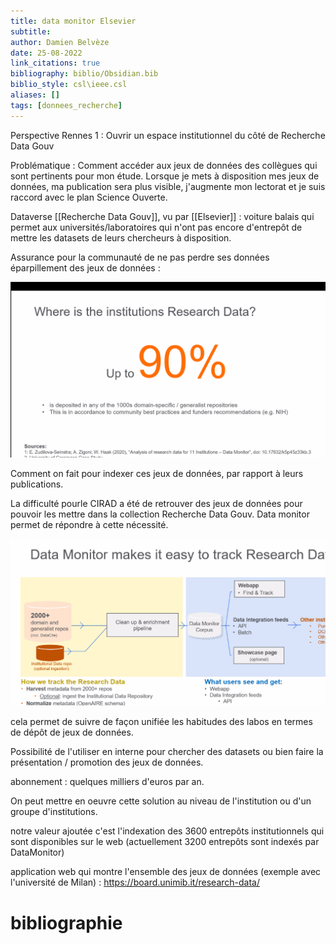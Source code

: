 ```yaml
---
title: data monitor Elsevier
subtitle:
author: Damien Belvèze
date: 25-08-2022
link_citations: true
bibliography: biblio/Obsidian.bib
biblio_style: csl\ieee.csl
aliases: []
tags: [donnees_recherche]
---
```


Perspective Rennes 1 : Ouvrir un espace institutionnel du côté de Recherche Data Gouv

Problématique : Comment accéder aux jeux de données des collègues qui sont pertinents pour mon étude. 
Lorsque je mets à disposition mes jeux de données, ma publication sera plus visible, j'augmente mon lectorat et je suis raccord avec le plan Science Ouverte.

Dataverse [[Recherche Data Gouv]], vu par [[Elsevier]] : voiture balais qui permet aux universités/laboratoires qui n'ont pas encore d'entrepôt de mettre les datasets de leurs chercheurs à disposition.

Assurance pour la communauté de ne pas perdre ses données
éparpillement des jeux de données : 

![](images/datasets_repositories.PNG)

Comment on fait pour indexer ces jeux de données, par rapport à leurs publications. 

La difficulté pourle CIRAD a été de retrouver des jeux de données pour pouvoir les mettre dans la collection Recherche Data Gouv. 
Data monitor permet de répondre à cette nécessité. 

![](images/data_monitor1.PNG)

cela permet de suivre de façon unifiée les habitudes des labos en termes de dépôt de jeux de données. 

Possibilité de l'utiliser en interne pour chercher des datasets ou bien faire la présentation / promotion des jeux de données.

abonnement : quelques milliers d'euros par an.

On peut mettre en oeuvre cette solution au niveau de l'institution ou d'un groupe d'institutions.

notre valeur ajoutée c'est l'indexation des 3600 entrepôts institutionnels qui sont disponibles sur le web (actuellement 3200 entrepôts sont indexés par DataMonitor)

application web qui montre l'ensemble des jeux de données (exemple avec l'université de Milan) : https://board.unimib.it/research-data/






# bibliographie

